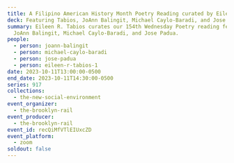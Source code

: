 ```yaml
---
title: A Filipino American History Month Poetry Reading curated by Eileen R. Tabios
deck: Featuring Tabios, JoAnn Balingit, Michael Caylo-Baradi, and Jose Padua
summary: Eileen R. Tabios curates our 154th Wednesday Poetry reading featuring
  JoAnn Balingit, Michael Caylo-Baradi, and Jose Padua.
people:
  - person: joann-balingit
  - person: michael-caylo-baradi
  - person: jose-padua
  - person: eileen-r-tabios-1
date: 2023-10-11T13:00:00-0500
end_date: 2023-10-11T14:30:00-0500
series: 917
collections:
  - the-new-social-environment
event_organizer:
  - the-brooklyn-rail
event_producer:
  - the-brooklyn-rail
event_id: recQiMfVTlEIUxcZD
event_platform:
  - zoom
soldout: false
---
```

